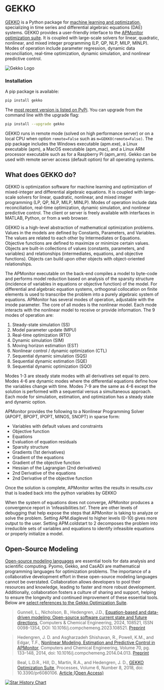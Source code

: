# GEKKO

[GEKKO](http://gekko.readthedocs.io/en/latest/) is a Python package for [machine learning and optimization](https://machinelearning.byu.edu), specializing in time series and differential algebraic equations (DAE) systems. GEKKO provides a user-friendly interface to the [APMonitor optimization suite](http://apmonitor.com/wiki/). It is coupled with large-scale solvers for linear, quadratic, nonlinear, and mixed integer programming (LP, QP, NLP, MILP, MINLP). Modes of operation include parameter regression, dynamic data reconciliation, real-time optimization, dynamic simulation, and nonlinear predictive control.

![Gekko Logo](/gekko.png)

### Installation

A pip package is available:

```sh
pip install gekko
```

The [most recent version is listed on PyPi](https://pypi.org/project/gekko/). You can upgrade from the command line with the upgrade flag:

```sh
pip install --upgrade gekko
```

GEKKO runs in remote mode (solved on high performance server) or on a local CPU when option ```remote=False``` such as ```m=GEKKO(remote=False)```. The pip package includes the Windows executable (apm.exe), a Linux executable (apm), a MacOS executable (apm_mac), and a Linux ARM processor executable such as for a Raspberry Pi (apm_arm). Gekko can be used with remote server access (default option) for all operating systems.

## What does GEKKO do?

GEKKO is optimization software for machine learning and optimization of mixed-integer and differential algebraic equations. It is coupled with large-scale solvers for linear, quadratic, nonlinear, and mixed integer programming (LP, QP, NLP, MILP, MINLP). Modes of operation include data reconciliation, real-time optimization, dynamic simulation, and nonlinear predictive control. The client or server is freely available with interfaces in MATLAB, Python, or from a web browser.

GEKKO is a high-level abstraction of mathematical optimization problems. Values in the models are defined by Constants, Parameters, and Variables. The values are related to each other by Intermediates or Equations. Objective functions are defined to maximize or minimize certain values. Objects are built-in collections of values (constants, parameters, and variables) and relationships (intermediates, equations, and objective functions). Objects can build upon other objects with object-oriented relationships.

The APMonitor executable on the back-end compiles a model to byte-code and performs model reduction based on analysis of the sparsity structure (incidence of variables in equations or objective function) of the model. For differential and algebraic equation systems, orthogonal collocation on finite elements is used to transcribe the problem into a purely algebraic system of equations. APMonitor has several modes of operation, adjustable with the imode parameter. The core of all modes is the nonlinear model. Each mode interacts with the nonlinear model to receive or provide information. The 9 modes of operation are:

1. Steady-state simulation (SS)
2. Model parameter update (MPU)
3. Real-time optimization (RTO)
4. Dynamic simulation (SIM)
5. Moving horizon estimation (EST)
6. Nonlinear control / dynamic optimization (CTL)
7. Sequential dynamic simulation (SQS)
8. Sequential dynamic estimation (SQE)
9. Sequential dynamic optimization (SQO)

Modes 1-3 are steady state modes with all derivatives set equal to zero. Modes 4-6 are dynamic modes where the differential equations define how the variables change with time. Modes 7-9 are the same as 4-6 except the solution is performed with a sequential versus a simultaneous approach. Each mode for simulation, estimation, and optimization has a steady state and dynamic option.

APMonitor provides the following to a Nonlinear Programming Solver (APOPT, BPOPT, IPOPT, MINOS, SNOPT) in sparse form:

* Variables with default values and constraints
* Objective function
* Equations
* Evaluation of equation residuals
* Sparsity structure
* Gradients (1st derivatives)
* Gradient of the equations
* Gradient of the objective function
* Hessian of the Lagrangian (2nd derivatives)
* 2nd Derivative of the equations
* 2nd Derivative of the objective function

Once the solution is complete, APMonitor writes the results in results.csv that is loaded back into the python variables by GEKKO

When the system of equations does not converge, APMonitor produces a convergence report in ‘infeasibilities.txt’. There are other levels of debugging that help expose the steps that APMonitor is taking to analyze or solve the problem. Setting APM.diaglevel to higher levels (0-10) gives more output to the user. Setting APM.coldstart to 2 decomposes the problem into irreducible sets of variables and equations to identify infeasible equations or properly initialize a model.

## Open-Source Modeling

[Open-source modeling languages](https://apm.byu.edu/prism/index.php/Projects/OpenSourceModeling) are essential tools for data analysis and scientific computing. Pyomo, Gekko, and CasADi are mathematical programming languages for optimization problems. The importance of a collaborative development effort in these open-source modeling languages cannot be overstated. Collaboration allows developers to pool their resources and knowledge, leading to faster and more robust development. Additionally, collaboration fosters a culture of sharing and support, helping to ensure the longevity and continued improvement of these essential tools. Below are [select references to the Gekko Optimization Suite](https://apmonitor.com/wiki/index.php/Main/APMonitorReferences).

> Gunnell, L., Nicholson, B., Hedengren, J.D., [Equation-based and data-driven modeling: Open-source software current state and future directions](https://www.sciencedirect.com/science/article/abs/pii/S0098135414001306), Computers & Chemical Engineering, 2024, 108521, ISSN 0098-1354, DOI: 10.1016/j.compchemeng.2023.108521. [Preprint](https://apm.byu.edu/prism/uploads/Members/2023_Open_Source_Modeling.pdf)

> Hedengren, J. D. and Asgharzadeh Shishavan, R., Powell, K.M., and Edgar, T.F., [Nonlinear Modeling, Estimation and Predictive Control in APMonitor](https://www.sciencedirect.com/science/article/pii/S0098135414001306), Computers and Chemical Engineering, Volume 70, pg. 133–148, 2014, doi: 10.1016/j.compchemeng.2014.04.013. [Preprint](https://apmonitor.com/wiki/uploads/Main/APMonitor_2014.pdf)

> Beal, L.D.R., Hill, D., Martin, R.A., and Hedengren, J. D., [GEKKO Optimization Suite](https://www.mdpi.com/2227-9717/6/8/106), Processes, Volume 6, Number 8, 2018, doi: 10.3390/pr6080106. [Article (Open Access)](https://www.mdpi.com/2227-9717/6/8/106)

[![Star History Chart](https://api.star-history.com/svg?repos=BYU-PRISM/GEKKO,Pyomo/pyomo,casadi/casadi&type=Date)](https://star-history.com/#BYU-PRISM/GEKKO&Pyomo/pyomo&casadi/casadi&Date)
